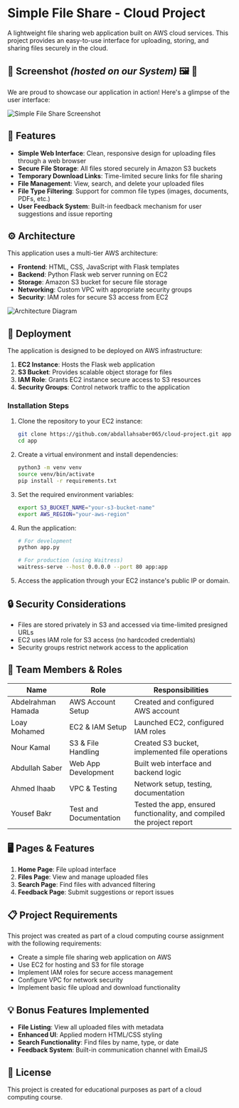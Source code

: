# Simple File Share - Cloud Project

A lightweight file sharing web application built on AWS cloud services. This project provides an easy-to-use interface for uploading, storing, and sharing files securely in the cloud.

## 📸 Screenshot *(hosted on our System)* 🖼️ 🎉

We are proud to showcase our application in action! Here's a glimpse of the user interface:

![Simple File Share Screenshot](https://s3.eu-north-1.amazonaws.com/file-share-app-project-bucket-000/Screenshot_2025-04-25_144233.png?X-Amz-Algorithm=AWS4-HMAC-SHA256&X-Amz-Credential=ASIARB6YQRXX2Y6DWZ2D%2F20250425%2Feu-north-1%2Fs3%2Faws4_request&X-Amz-Date=20250425T114306Z&X-Amz-Expires=3600&X-Amz-SignedHeaders=host&X-Amz-Security-Token=IQoJb3JpZ2luX2VjEJL%2F%2F%2F%2F%2F%2F%2F%2F%2F%2FwEaCmV1LW5vcnRoLTEiRzBFAiEAihGP8bdpY8SdDcxW1VybeP8zGwwIR27%2FNpLHoVUEpPECIEVXU8vwNChdJ9uZOZdtvnY%2FLM%2BfXc2QTgLnzH2C6CQDKr0FCCwQABoMMDcyOTMxNjQyODYzIgzHvXIajzVIgabDKZYqmgUHem2kxmGmPnQSICOixTlH%2BtXRliN69LNEo01ph7QW7sNXJM2oB1P8rRMN%2F6YnynVvxMyCt%2FfKx2QuGnDMdhAHqWW8eoLcf%2BkyzLrQATOZLr%2Fhj%2B3Xkbqin%2FhjmgyCHHhzf9WD1gkvEZ5u2MWUKQg1e8MFM%2FHJ%2F16nFryXS65FXOHUsfvPzS%2FLRvf4ZAODB0Voqu6WbNzZRHUL%2BWM%2FFFB9jMsEvPli4hJEjtZdosGSNA3Z7ab1f8YJ%2BDWeYugjGAbboTpRgXttv9Q9RvYw4sG6Oa7X0HTC41CXh73y%2B0buptpK5hO2KDmFjz7zLPemLJZNcQEPiKAyf%2BQJVSp2dri8HxdwO%2FrJBylwnLVQ7qCRneUri7DijWN7992L3E9OiSthQWdhSzN1VvKLtE%2FGONCKbqEmZN0ogbUuQmkuMCrJ7%2FnlDjnibFvWEJXOF6Te7pTAMYl3Qn6thH3SOGfoFEDeibTzCDSmUa9RmswL0Is6Ry0EWZ83RPH5Zepz1g6kvJrC2K%2FMnWrm0dWr4P9A%2B3iUWZzWetHVslRH1yM1TmgM50NQB%2FoQx2zuJJkuNx2469fV6nayavcDrVDq3WLPLdPbm2DgAlC6JJH0e5Iba2x9wx%2F6yzHGqSWNRW2OFoJJr%2FLWYWl5xtHAxznSNGFjDdeqr7Pt4nWQFmboOPa548SlbrLBk0Im6552IKhZLqDPP264L1vxefEtXGkVNo%2BUH%2FGEfNUr2Aj%2BibwLWWCBb6Bv%2ByawXR%2BFXO0lBVtEMS%2FDmDa7V9xlLfZ3MIPP4ls07hN1k1GySOh6S%2BbtnHBj3WZY6X4Lmg9ZHfVj6u69%2BqN2ONm7rb%2BkDTlZ6h7dbVu4Z8BAh8WlrSLh2DJy7cZCRdL9lH91l%2BJ0iBGJGHowqsytwAY6sQEHV%2BwZAmvRupWw%2FH44k0VQDA9c%2BO4gncVL9YuM6a71m1krBJBomjaiJOejYXIH3KSsQb2aslpZONkekQcOHw1uNpmyFBZksMhTf9lmdMUvPk8f9Wm%2Bgf62GwLptPzl5uavxyVCnvkPBw7c3jw8Ck%2FAPk52HEPD5eN3SwkRXhd6vwaC7Eob1n1cL3rIntxHISbwUgajk2JLgMd3qHNijnNhLoGjq1w8uLinCQTzt5xkBFw%3D&X-Amz-Signature=0086fb071c69549ae66c3039c46f3beb7c57db3fb3c91b2420fce59a10d9f150)

## 🌟 Features

- **Simple Web Interface**: Clean, responsive design for uploading files through a web browser
- **Secure File Storage**: All files stored securely in Amazon S3 buckets
- **Temporary Download Links**: Time-limited secure links for file sharing
- **File Management**: View, search, and delete your uploaded files
- **File Type Filtering**: Support for common file types (images, documents, PDFs, etc.)
- **User Feedback System**: Built-in feedback mechanism for user suggestions and issue reporting

## ⚙️ Architecture

This application uses a multi-tier AWS architecture:

- **Frontend**: HTML, CSS, JavaScript with Flask templates
- **Backend**: Python Flask web server running on EC2
- **Storage**: Amazon S3 bucket for secure file storage
- **Networking**: Custom VPC with appropriate security groups
- **Security**: IAM roles for secure S3 access from EC2

![Architecture Diagram](https://via.placeholder.com/800x400?text=Architecture+Diagram)

## 🚀 Deployment

The application is designed to be deployed on AWS infrastructure:

1. **EC2 Instance**: Hosts the Flask web application
2. **S3 Bucket**: Provides scalable object storage for files
3. **IAM Role**: Grants EC2 instance secure access to S3 resources
4. **Security Groups**: Control network traffic to the application

### Installation Steps

1. Clone the repository to your EC2 instance:

   ```bash
   git clone https://github.com/abdallahsaber065/cloud-project.git app
   cd app
   ```

2. Create a virtual environment and install dependencies:

   ```bash
   python3 -m venv venv
   source venv/bin/activate
   pip install -r requirements.txt
   ```

3. Set the required environment variables:

   ```bash
   export S3_BUCKET_NAME="your-s3-bucket-name"
   export AWS_REGION="your-aws-region"
   ```

4. Run the application:

   ```bash
   # For development
   python app.py
   
   # For production (using Waitress)
   waitress-serve --host 0.0.0.0 --port 80 app:app
   ```

5. Access the application through your EC2 instance's public IP or domain.

## 🔒 Security Considerations

- Files are stored privately in S3 and accessed via time-limited presigned URLs
- EC2 uses IAM role for S3 access (no hardcoded credentials)
- Security groups restrict network access to the application

## 👥 Team Members & Roles

| Name               | Role                   | Responsibilities                                                       |
| ------------------ | ---------------------- | ---------------------------------------------------------------------- |
| Abdelrahman Hamada | AWS Account Setup      | Created and configured AWS account                                     |
| Loay Mohamed       | EC2 & IAM Setup        | Launched EC2, configured IAM roles                                     |
| Nour Kamal         | S3 & File Handling     | Created S3 bucket, implemented file operations                         |
| Abdullah Saber     | Web App Development    | Built web interface and backend logic                                  |
| Ahmed Ihaab        | VPC & Testing          | Network setup, testing, documentation                                  |
| Yousef Bakr        | Test and Documentation | Tested the app, ensured functionality, and compiled the project report |

## 🖥️ Pages & Features

1. **Home Page**: File upload interface
2. **Files Page**: View and manage uploaded files
3. **Search Page**: Find files with advanced filtering
4. **Feedback Page**: Submit suggestions or report issues

## 📋 Project Requirements

This project was created as part of a cloud computing course assignment with the following requirements:

- Create a simple file sharing web application on AWS
- Use EC2 for hosting and S3 for file storage
- Implement IAM roles for secure access management
- Configure VPC for network security
- Implement basic file upload and download functionality

## 💡 Bonus Features Implemented

- **File Listing**: View all uploaded files with metadata
- **Enhanced UI**: Applied modern HTML/CSS styling
- **Search Functionality**: Find files by name, type, or date
- **Feedback System**: Built-in communication channel with EmailJS

## 📝 License

This project is created for educational purposes as part of a cloud computing course.
